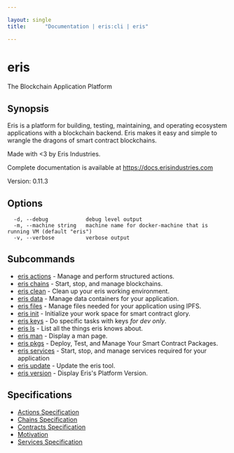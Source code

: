 ```yaml
---

layout: single
title:      "Documentation | eris:cli | eris"

---
```


# eris

The Blockchain Application Platform

## Synopsis

Eris is a platform for building, testing, maintaining, and operating
ecosystem applications with a blockchain backend. Eris makes it easy
and simple to wrangle the dragons of smart contract blockchains.

Made with <3 by Eris Industries.

Complete documentation is available at https://docs.erisindustries.com

Version:
  0.11.3

## Options

```
  -d, --debug            debug level output
  -m, --machine string   machine name for docker-machine that is running VM (default "eris")
  -v, --verbose          verbose output
```

## Subcommands

* [eris actions](/docs/documentation/cli/0.11.3/eris_actions/)	 - Manage and perform structured actions.
* [eris chains](/docs/documentation/cli/0.11.3/eris_chains/)	 - Start, stop, and manage blockchains.
* [eris clean](/docs/documentation/cli/0.11.3/eris_clean/)	 - Clean up your eris working environment.
* [eris data](/docs/documentation/cli/0.11.3/eris_data/)	 - Manage data containers for your application.
* [eris files](/docs/documentation/cli/0.11.3/eris_files/)	 - Manage files needed for your application using IPFS.
* [eris init](/docs/documentation/cli/0.11.3/eris_init/)	 - Initialize your work space for smart contract glory.
* [eris keys](/docs/documentation/cli/0.11.3/eris_keys/)	 - Do specific tasks with keys *for dev only*.
* [eris ls](/docs/documentation/cli/0.11.3/eris_ls/)	 - List all the things eris knows about.
* [eris man](/docs/documentation/cli/0.11.3/eris_man/)	 - Display a man page.
* [eris pkgs](/docs/documentation/cli/0.11.3/eris_pkgs/)	 - Deploy, Test, and Manage Your Smart Contract Packages.
* [eris services](/docs/documentation/cli/0.11.3/eris_services/)	 - Start, stop, and manage services required for your application
* [eris update](/docs/documentation/cli/0.11.3/eris_update/)	 - Update the eris tool.
* [eris version](/docs/documentation/cli/0.11.3/eris_version/)	 - Display Eris's Platform Version.

## Specifications

* [Actions Specification](/docs/documentation/cli/0.11.3/actions_specification/)
* [Chains Specification](/docs/documentation/cli/0.11.3/chains_specification/)
* [Contracts Specification](/docs/documentation/cli/0.11.3/contracts_specification/)
* [Motivation](/docs/documentation/cli/0.11.3/motivation/)
* [Services Specification](/docs/documentation/cli/0.11.3/services_specification/)

